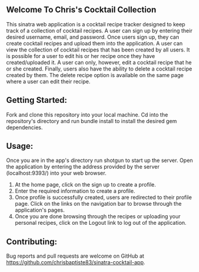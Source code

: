 ## Welcome To Chris's Cocktail Collection 

This sinatra web application is a cocktail recipe tracker designed to keep track of a collection of cocktail recipes. A user can sign up by entering their desired username, email, and password. Once users sign up, they can create cocktail recipes and upload them into the application. A user can view the collection of cocktail recipes that has been created by all users. It is possible for a user to edit his or her recipe once they have created/uploaded it. A user can only, however, edit a cocktail recipe that he or she created. Finally, users also have the ability to delete a cocktail recipe created by them. The delete recipe option is available on the same page where a user can edit their recipe. 

## Getting Started: 

Fork and clone this repository into your local machine. Cd into the repository's directory and run bundle install to install the desired gem dependencies. 

## Usage: 

Once you are in the app's directory run shotgun to start up the server. Open the application by entering the address provided by the server (localhost:9393/) into your web browser. 

1. At the home page, click on the sign up to create a profile. 
2. Enter the required information to create a profile. 
3. Once profile is successfully created, users are redirected to their profile page. Click on the links on the navigation bar to browse through the application's pages. 
4. Once you are done browsing through the recipes or uploading your personal recipes, click on the Logout link to log out of the application.

## Contributing:

Bug reports and pull requests are welcome on GitHub at https://github.com/chrisbaptiste83/sinatra-cocktail-app.
